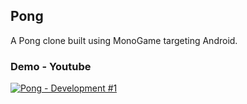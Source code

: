 ## Pong

A Pong clone built using MonoGame targeting Android.  

### Demo - Youtube
[![Pong - Development #1](http://img.youtube.com/vi/27JpvaWP7DY/0.jpg)](http://www.youtube.com/watch?v=27JpvaWP7DY "Pong - Development #1")

